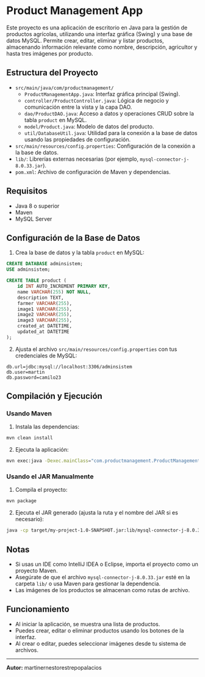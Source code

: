 # Product Management App

Este proyecto es una aplicación de escritorio en Java para la gestión de productos agrícolas, utilizando una interfaz gráfica (Swing) y una base de datos MySQL. Permite crear, editar, eliminar y listar productos, almacenando información relevante como nombre, descripción, agricultor y hasta tres imágenes por producto.

## Estructura del Proyecto

- `src/main/java/com/productmanagement/`  
  - `ProductManagementApp.java`: Interfaz gráfica principal (Swing).
  - `controller/ProductController.java`: Lógica de negocio y comunicación entre la vista y la capa DAO.
  - `dao/ProductDAO.java`: Acceso a datos y operaciones CRUD sobre la tabla `product` en MySQL.
  - `model/Product.java`: Modelo de datos del producto.
  - `util/DatabaseUtil.java`: Utilidad para la conexión a la base de datos usando las propiedades de configuración.
- `src/main/resources/config.properties`: Configuración de la conexión a la base de datos.
- `lib/`: Librerías externas necesarias (por ejemplo, `mysql-connector-j-8.0.33.jar`).
- `pom.xml`: Archivo de configuración de Maven y dependencias.

## Requisitos

- Java 8 o superior
- Maven
- MySQL Server

## Configuración de la Base de Datos

1. Crea la base de datos y la tabla `product` en MySQL:

```sql
CREATE DATABASE adminsistem;
USE adminsistem;

CREATE TABLE product (
    id INT AUTO_INCREMENT PRIMARY KEY,
    name VARCHAR(255) NOT NULL,
    description TEXT,
    farmer VARCHAR(255),
    image1 VARCHAR(255),
    image2 VARCHAR(255),
    image3 VARCHAR(255),
    created_at DATETIME,
    updated_at DATETIME
);
```

2. Ajusta el archivo `src/main/resources/config.properties` con tus credenciales de MySQL:

```
db.url=jdbc:mysql://localhost:3306/adminsistem
db.user=martin
db.password=camilo23
```

## Compilación y Ejecución

### Usando Maven

1. Instala las dependencias:

```zsh
mvn clean install
```

2. Ejecuta la aplicación:

```zsh
mvn exec:java -Dexec.mainClass="com.productmanagement.ProductManagementApp"
```

### Usando el JAR Manualmente

1. Compila el proyecto:

```zsh
mvn package
```

2. Ejecuta el JAR generado (ajusta la ruta y el nombre del JAR si es necesario):

```zsh
java -cp target/my-project-1.0-SNAPSHOT.jar:lib/mysql-connector-j-8.0.33.jar com.productmanagement.ProductManagementApp
```

## Notas

- Si usas un IDE como IntelliJ IDEA o Eclipse, importa el proyecto como un proyecto Maven.
- Asegúrate de que el archivo `mysql-connector-j-8.0.33.jar` esté en la carpeta `lib/` o usa Maven para gestionar la dependencia.
- Las imágenes de los productos se almacenan como rutas de archivo.

## Funcionamiento

- Al iniciar la aplicación, se muestra una lista de productos.
- Puedes crear, editar o eliminar productos usando los botones de la interfaz.
- Al crear o editar, puedes seleccionar imágenes desde tu sistema de archivos.

---

**Autor:** martinernestorestrepopalacios

